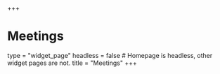+++
# Meetings
type = "widget_page"
headless = false  # Homepage is headless, other widget pages are not.
title = "Meetings"
+++
